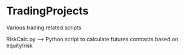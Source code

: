 # TradingProjects
Various trading related scripts

RiskCalc.py --> Python script to calculate futures contracts based on equity/risk
